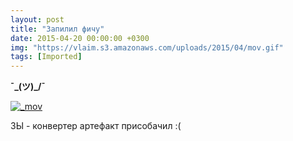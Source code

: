 ```yaml
---
layout: post
title: "Запилил фичу"
date: 2015-04-20 00:00:00 +0300
img: "https://vlaim.s3.amazonaws.com/uploads/2015/04/mov.gif"
tags: [Imported]
---
```


**¯\_(ツ)_/¯**

[![_mov](https://vlaim.s3.amazonaws.com/uploads/2015/04/mov.gif)](https://vlaim.s3.amazonaws.com/uploads/2015/04/mov.gif)

ЗЫ - конвертер артефакт присобачил :(